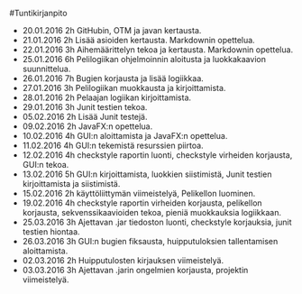 #Tuntikirjanpito

- 20.01.2016 2h GitHubin, OTM ja javan kertausta.  
- 21.01.2016 2h Lisää asioiden kertausta. Markdownin opettelua.  
- 22.01.2016 3h Aihemäärittelyn tekoa ja kertausta. Markdownin opettelua.
- 25.01.2016 6h Pelilogiikan ohjelmoinnin aloitusta ja luokkakaavion suunnittelua.
- 26.01.2016 7h Bugien korjausta ja lisää logiikkaa.
- 27.01.2016 3h Pelilogiikan muokkausta ja kirjoittamista.
- 28.01.2016 2h Pelaajan logiikan kirjoittamista.
- 29.01.2016 3h Junit testien tekoa.
- 05.02.2016 2h Lisää Junit testejä.
- 09.02.2016 2h JavaFX:n opettelua.
- 10.02.2016 4h GUI:n aloittamista ja JavaFX:n opettelua.
- 11.02.2016 4h GUI:n tekemistä resurssien piirtoa.
- 12.02.2016 4h checkstyle raportin luonti, checkstyle virheiden korjausta, GUI:n tekoa.
- 13.02.2016 5h GUI:n kirjoittamista, luokkien siistimistä, Junit testien kirjoittamista ja siistimistä.
- 15.02.2016 2h käyttöliittymän viimeistelyä, Pelikellon luominen.
- 19.02.2016 4h checkstyle raportin virheiden korjausta, pelikellon korjausta, sekvenssikaavioiden tekoa, pieniä muokkauksia logiikkaan.
- 25.03.2016 3h Ajettavan .jar tiedoston luonti, checkstyle korjauksia, junit testien hiontaa.
- 26.03.2016 3h GUI:n bugien fiksausta, huipputuloksien tallentamisen aloittamista.
- 02.03.2016 2h Huipputulosten kirjauksen viimeistelyä.
- 03.03.2016 3h Ajettavan .jarin ongelmien korjausta, projektin viimeistelyä.
